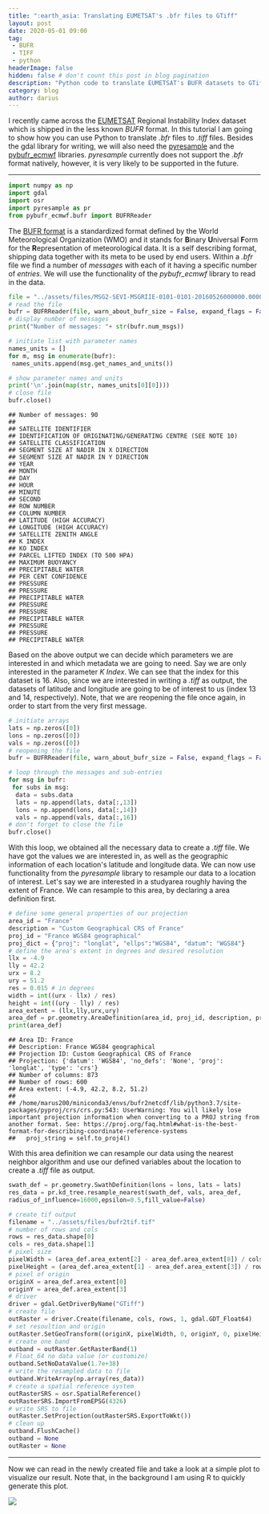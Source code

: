 ```yaml
---
title: ":earth_asia: Translating EUMETSAT's .bfr files to GTiff"
layout: post
date: 2020-05-01 09:00
tag: 
 - BUFR
 - TIFF
 - python
headerImage: false
hidden: false # don't count this post in blog pagination
description: "Python code to translate EUMETSAT's BUFR datasets to GTiffs."
category: blog
author: darius
---
```

I recently came across the [EUMETSAT](https://navigator.eumetsat.int/product/EO:EUM:DAT:MSG:RIIE)
Regional Instability Index dataset which is shipped in the less known _BUFR_ format.
In this tutorial I am going to show how you can use Python to translate
_.bfr_ files to _.tiff_ files.
Besides the gdal library for writing, we will also need the [pyresample](https://pyresample.readthedocs.io/en/latest/)
and the [pybufr_ecmwf](https://github.com/jdkloe/pybufr-ecmwf) libraries.
_pyresample_ currently does not support the _.bfr_ format natively, however, it is 
very likely to be supported in the future. 

---


```python
import numpy as np
import gdal
import osr
import pyresample as pr
from pybufr_ecmwf.bufr import BUFRReader
```

The [BUFR format](https://www.wmo.int/pages/prog/www/WDM/Guides/Guide-binary-1A.html) 
is a standardized format defined by the World Meteorological Organization (WMO)
and it stands for **B**inary **U**niversal **F**orm for the **R**epresentation of
meteorological data. It is a self describing format, shipping data together with its meta
to be used by end users. Within a _.bfr_ file we find a number of _messages_ with
each of it having a specific number of _entries_. We will use the functionality
of the _pybufr_ecmwf_ library to read in the data.


```python
file = "../assets/files/MSG2-SEVI-MSGRIIE-0101-0101-20160526000000.000000000Z-20160526000602-1403456.bfr"
# read the file
bufr = BUFRReader(file, warn_about_bufr_size = False, expand_flags = False)
# display number of messages
print("Number of messages: "+ str(bufr.num_msgs))

# initiate list with parameter names
names_units = []
for m, msg in enumerate(bufr):
 names_units.append(msg.get_names_and_units())

# show parameter names and units
print('\n'.join(map(str, names_units[0][0])))
# close file
bufr.close()
```

```
## Number of messages: 90
##
## SATELLITE IDENTIFIER
## IDENTIFICATION OF ORIGINATING/GENERATING CENTRE (SEE NOTE 10)
## SATELLITE CLASSIFICATION
## SEGMENT SIZE AT NADIR IN X DIRECTION
## SEGMENT SIZE AT NADIR IN Y DIRECTION
## YEAR
## MONTH
## DAY
## HOUR
## MINUTE
## SECOND
## ROW NUMBER
## COLUMN NUMBER
## LATITUDE (HIGH ACCURACY)
## LONGITUDE (HIGH ACCURACY)
## SATELLITE ZENITH ANGLE
## K INDEX
## KO INDEX
## PARCEL LIFTED INDEX (TO 500 HPA)
## MAXIMUM BUOYANCY
## PRECIPITABLE WATER
## PER CENT CONFIDENCE
## PRESSURE
## PRESSURE
## PRECIPITABLE WATER
## PRESSURE
## PRESSURE
## PRECIPITABLE WATER
## PRESSURE
## PRESSURE
## PRECIPITABLE WATER
```

Based on the above output we can decide which parameters we are interested in and 
which metadata we are going to need. Say we are only interested in the parameter
_K Index_. We can see that the index for this dataset is 16. Also, since
we are interested in writing a _.tiff_ as output, the datasets of latitude and 
longitude are going to be of interest to us (index 13 and 14, respectively).
Note, that we are reopening the file once again, in order to start from the very 
first message.


```python
# initiate arrays
lats = np.zeros([0])
lons = np.zeros([0])
vals = np.zeros([0])
# reopening the file
bufr = BUFRReader(file, warn_about_bufr_size = False, expand_flags = False)

# loop through the messages and sub-entries
for msg in bufr:
 for subs in msg:
  data = subs.data
  lats = np.append(lats, data[:,13])
  lons = np.append(lons, data[:,14])
  vals = np.append(vals, data[:,16])
# don't forget to close the file
bufr.close()
```

With this loop, we obtained all the necessary data to create a _.tiff_ file. We have
got the values we are interested in, as well as the geographic information of 
each location's latitude and longitude data. We can now use functionality from the
_pyresample_ library to resample our data to a location of interest. Let's say
we are interested in a studyarea roughly having the extent of France.
We can resample to this area, by declaring a area definition first.


```python
# define some general properties of our projection
area_id = "France"
description = "Custom Geographical CRS of France"
proj_id = "France WGS84 geographical"
proj_dict = {"proj": "longlat", "ellps":"WGS84", "datum": "WGS84"}
# define the area's extent in degrees and desired resolution
llx = -4.9
lly = 42.2
urx = 8.2
ury = 51.2
res = 0.015 # in degrees
width = int((urx - llx) / res)
height = int((ury - lly) / res)
area_extent = (llx,lly,urx,ury)
area_def = pr.geometry.AreaDefinition(area_id, proj_id, description, proj_dict, width, height, area_extent)
print(area_def)
```

```
## Area ID: France
## Description: France WGS84 geographical
## Projection ID: Custom Geographical CRS of France
## Projection: {'datum': 'WGS84', 'no_defs': 'None', 'proj': 'longlat', 'type': 'crs'}
## Number of columns: 873
## Number of rows: 600
## Area extent: (-4.9, 42.2, 8.2, 51.2)
## 
## /home/marus200/miniconda3/envs/bufr2netcdf/lib/python3.7/site-packages/pyproj/crs/crs.py:543: UserWarning: You will likely lose important projection information when converting to a PROJ string from another format. See: https://proj.org/faq.html#what-is-the-best-format-for-describing-coordinate-reference-systems
##   proj_string = self.to_proj4()
```

With this area definition we can resample our data using the nearest neighbor 
algorithm and use our defined variables about the location to create a _.tiff_ file 
as output.


```python
swath_def = pr.geometry.SwathDefinition(lons = lons, lats = lats)
res_data = pr.kd_tree.resample_nearest(swath_def, vals, area_def,
radius_of_influence=16000,epsilon=0.5,fill_value=False)

# create tif output
filename = "../assets/files/bufr2tif.tif"
# number of rows and cols
rows = res_data.shape[0]
cols = res_data.shape[1]
# pixel size
pixelWidth = (area_def.area_extent[2] - area_def.area_extent[0]) / cols
pixelHeight = (area_def.area_extent[1] - area_def.area_extent[3]) / rows
# pixel of origin
originX = area_def.area_extent[0]
originY = area_def.area_extent[3]
# driver
driver = gdal.GetDriverByName("GTiff")
# create file 
outRaster = driver.Create(filename, cols, rows, 1, gdal.GDT_Float64)
# set resoultion and origin
outRaster.SetGeoTransform((originX, pixelWidth, 0, originY, 0, pixelHeight))
# create one band
outband = outRaster.GetRasterBand(1)
# Float_64 no data value (or customize)
outband.SetNoDataValue(1.7e+38)
# write the resampled data to file
outband.WriteArray(np.array(res_data))
# create a spatial reference system
outRasterSRS = osr.SpatialReference()
outRasterSRS.ImportFromEPSG(4326)
# write SRS to file
outRaster.SetProjection(outRasterSRS.ExportToWkt())
# clean up
outband.FlushCache()
outband = None
outRaster = None
```

---

Now we can read in the newly created file and take a look at a simple plot
to visualize our result. Note that, in the background I am using R to quickly generate
this plot.

![]({{site_url}}/assets/blog_images/2020-05-10-bufr2tif_files/figure-html/plot-1.png)<!-- -->


